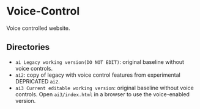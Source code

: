 # Voice-Control

Voice controlled website.

## Directories
- `ai Legacy working version(DO NOT EDIT)`: original baseline without voice controls.
- `ai2`: copy of legacy with voice control features from experimental DEPRICATED `ai2`.
- `ai3 Current editable working version`: original baseline without voice controls.
Open `ai3/index.html` in a browser to use the voice-enabled version.
